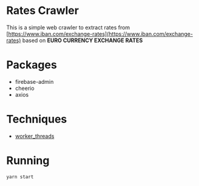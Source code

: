 # Rates Crawler

This is a simple web crawler to extract rates from [https://www.iban.com/exchange-rates](https://www.iban.com/exchange-rates) based on **EURO CURRENCY EXCHANGE RATES**

# Packages
* firebase-admin
* cheerio
* axios

# Techniques
* [worker_threads](https://nodejs.org/api/worker_threads.html)

# Running
```bash
yarn start
```
